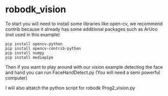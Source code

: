 # robodk_vision

To start you will need to install some libraries like open-cv, we recommend contrib because it already has some additional packages such as ArUco (not used in this example)
```
pip install opencv-python
pip install opencv-contrib-python
pip install numpy
pip install mediapipe
```

Then if you want to play around with our vision example detecting the face and hand you can run FaceHandDetect.py
(You will need a semi powerful computer)

I will also attatch the python script for robodk Prog2_vision.py
